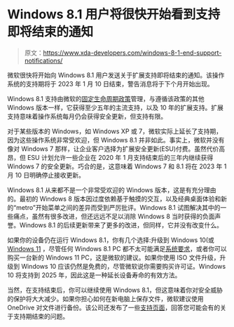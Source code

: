 # Windows 8.1 用户将很快开始看到支持即将结束的通知

> 原文：<https://www.xda-developers.com/windows-8-1-end-support-notifications/>

微软很快将开始向 Windows 8.1 用户发送关于扩展支持即将结束的通知。该操作系统的支持期将于 2023 年 1 月 10 日结束，警告消息将于下个月开始出现。

Windows 8.1 支持由微软的[固定生命周期政策](https://docs.microsoft.com/en-us/lifecycle/policies/fixed)管理，与遵循该政策的其他 Windows 版本一样，它获得至少五年的主流支持，以及 10 年的扩展支持。扩展支持意味着操作系统每月仍会获得安全更新，但支持有限。

对于某些版本的 Windows，如 Windows XP 或 7，微软实际上延长了支持期，因为这些操作系统非常受欢迎，但 Windows 8.1 并非如此。事实上，微软并没有像对 Windows 7 那样，让企业客户选择为扩展安全更新(ESU)付费。虽然代价高昂，但 ESU 计划允许一些企业在 2020 年 1 月支持结束后的三年内继续获得 Windows 7 的安全更新。巧合的是，这意味着 Windows 7 和 8.1 将在 2023 年 1 月 10 日明确停止接收更新。

Windows 8.1 从来都不是一个非常受欢迎的 Windows 版本，这是有充分理由的。最初的 Windows 8 版本因过度依赖基于触摸的交互，以及经典桌面体验和新的“metro”开始菜单之间的差异而受到严厉批评。Windows 8.1 试图解决其中的一些痛点，虽然有很多改进，但还远远不足以消除 Windows 8 当时获得的负面声誉。Windows 8.1 的后续更新带来了更多的改进，但同样，它并没有改变什么。

如果你的设备仍在运行 Windows 8.1，你有几个选择:升级到 Windows 10(或 [Windows 11](https://www.xda-developers.com/windows-11/) ，尽管任何 Windows 8.1 PC 都不太可能满足[系统要求](https://www.xda-developers.com/windows-11-minimum-requirements/)，或者你可以购买一台新的 Windows 11 PC，这是微软的建议。如果你使用 ISO 文件升级，升级到 Windows 10 应该仍然是免费的，尽管微软说你需要购买许可证。Windows 10 将支持到 2025 年，因此这是一种延长设备寿命的有效方法。

当然，在支持结束后，你可以继续使用 Windows 8.1，但这意味着你对安全威胁的保护将大大减少。如果你担心如何在新电脑上保存文件，微软建议使用 OneDrive 对文件进行备份。该公司还发布了一些[支持页面](https://support.microsoft.com/en-us/windows/windows-8-1-support-will-end-on-january-10-2023-3cfd4cde-f611-496a-8057-923fba401e93)，回答您可能会有的关于支持期结束的问题。